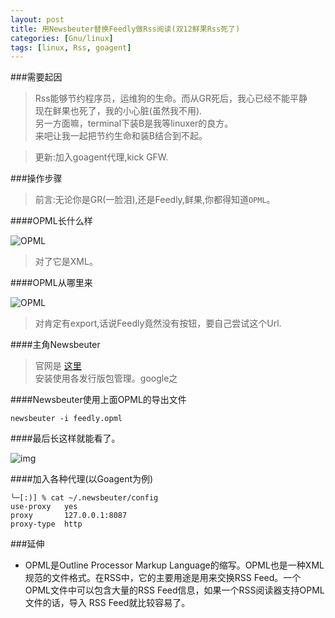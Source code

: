 ```yaml
---
layout: post
title: 用Newsbeuter替换Feedly做Rss阅读(双12鲜果Rss死了)
categories: [Gnu/linux]
tags: [linux, Rss, goagent]
---
```


###需要起因

>Rss能够节约程序员，运维狗的生命。而从GR死后，我心已经不能平静  
>现在鲜果也死了，我的小心脏(虽然我不用).  
>另一方面嘛，terminal下装B是我等linuxer的良方。  
>来吧让我一起把节约生命和装B结合到不起。

>更新:加入goagent代理,kick GFW.

###操作步骤

>前言:无论你是GR(一脸泪),还是Feedly,鲜果,你都得知道`OPML`。

####OPML长什么样

![OPML](https://38.media.tumblr.com/431bbe262409ceecef8d9a3cde58dde4/tumblr_ngi2yuA8nJ1r68ev5o1_1280.png)

>对了它是XML。

####OPML从哪里来

![OPML](https://38.media.tumblr.com/e4a615d6bfd8dabf9f1299638b8b9497/tumblr_ngi3d5i3RF1r68ev5o1_1280.png)

>对肯定有export,话说Feedly竟然没有按钮，要自己尝试这个Url.

####主角Newsbeuter

>官网是 [这里](http://newsbeuter.org/)  
>安装使用各发行版包管理。google之

####Newsbeuter使用上面OPML的导出文件

`newsbeuter -i feedly.opml`

####最后长这样就能看了。

![img](https://33.media.tumblr.com/7524aba83dc6c298c818d69ac65629a8/tumblr_ngi3qiQdxs1r68ev5o1_1280.png)

####加入各种代理(以Goagent为例)

    ╰─[:)] % cat ~/.newsbeuter/config 
    use-proxy   yes
    proxy       127.0.0.1:8087
    proxy-type  http


###延伸
*  OPML是Outline Processor Markup Language的缩写。OPML也是一种XML规范的文件格式。在RSS中，它的主要用途是用来交换RSS Feed。一个OPML文件中可以包含大量的RSS Feed信息，如果一个RSS阅读器支持OPML文件的话，导入 RSS Feed就比较容易了。
